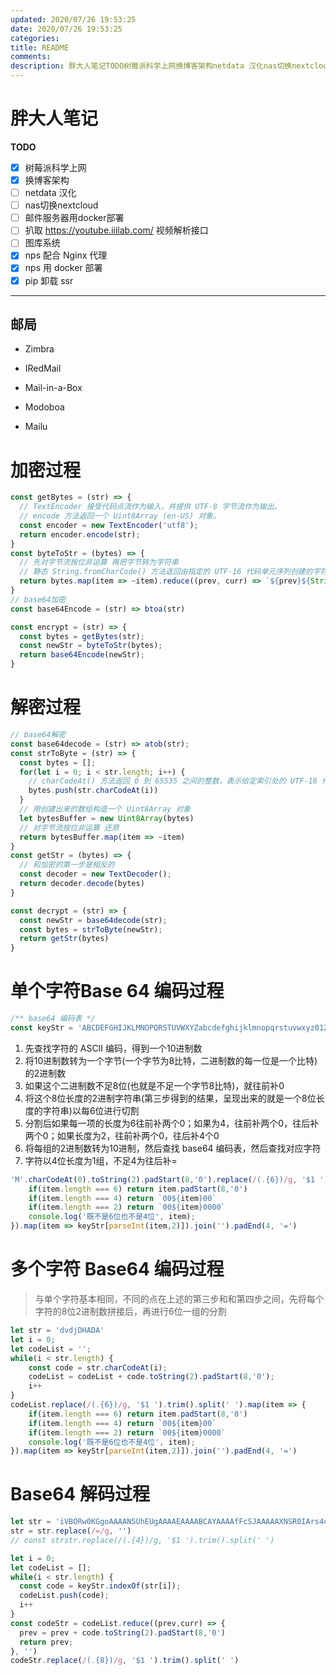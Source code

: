 ```yaml
---
updated: 2020/07/26 19:53:25
date: 2020/07/26 19:53:25
categories: 
title: README
comments: 
description: 胖大人笔记TODO树莓派科学上网换博客架构netdata 汉化nas切换nextcloud邮件服务器用docker部署扒取 https //youtube.iiilab.com/ 视频解析接口图库系统nps 配合 Nginx 代理nps 用 docker 部署pip 卸载 ssr邮局
---
```

# 胖大人笔记



**TODO**

- [x] 树莓派科学上网
- [x] 换博客架构
- [ ] netdata 汉化
- [ ] nas切换nextcloud
- [ ] 邮件服务器用docker部署
- [ ] 扒取 https://youtube.iiilab.com/ 视频解析接口
- [ ] 图库系统
- [x] nps 配合 Nginx 代理
- [x] nps 用 docker 部署
- [x] pip 卸载 ssr

----

## 邮局

- Zimbra
- IRedMail
- Mail-in-a-Box
- Modoboa

- Mailu


# 加密过程

```js
const getBytes = (str) => {
  // TextEncoder 接受代码点流作为输入，并提供 UTF-8 字节流作为输出。
  // encode 方法返回一个 Uint8Array (en-US) 对象。
  const encoder = new TextEncoder('utf8');
  return encoder.encode(str);
}
const byteToStr = (bytes) => {
  // 先对字节流按位非运算 再把字节转为字符串
  // 静态 String.fromCharCode() 方法返回由指定的 UTF-16 代码单元序列创建的字符串。
  return bytes.map(item => ~item).reduce((prev, curr) => `${prev}${String.fromCharCode(curr)}`, '')
}
// base64加密
const base64Encode = (str) => btoa(str)

const encrypt = (str) => {
  const bytes = getBytes(str);
  const newStr = byteToStr(bytes);
  return base64Encode(newStr);
}
```

# 解密过程

```js
// base64解密
const base64decode = (str) => atob(str);
const strToByte = (str) => {
  const bytes = [];
  for(let i = 0; i < str.length; i++) {
    // charCodeAt() 方法返回 0 到 65535 之间的整数，表示给定索引处的 UTF-16 代码单元
    bytes.push(str.charCodeAt(i))
  }
  // 用创建出来的数组构造一个 Uint8Array 对象
  let bytesBuffer = new Uint8Array(bytes)
  // 对字节流按位非运算 还原
  return bytesBuffer.map(item => ~item)
}
const getStr = (bytes) => {
  // 和加密的第一步是相反的
  const decoder = new TextDecoder();
  return decoder.decode(bytes)
}

const decrypt = (str) => {
  const newStr = base64decode(str);
  const bytes = strToByte(newStr);
  return getStr(bytes)
}
```

# 单个字符Base 64 编码过程

```js
/** base64 编码表 */
const keyStr = 'ABCDEFGHIJKLMNOPQRSTUVWXYZabcdefghijklmnopqrstuvwxyz0123456789+/='
```

1. 先查找字符的 ASCII 编码，得到一个10进制数
2. 将10进制数转为一个字节(一个字节为8比特，二进制数的每一位是一个比特)的2进制数
3. 如果这个二进制数不足8位(也就是不足一个字节8比特)，就往前补0
4. 将这个8位长度的2进制字符串(第三步得到的结果，呈现出来的就是一个8位长度的字符串)以每6位进行切割
5. 分割后如果每一项的长度为6往前补两个0；如果为4，往前补两个0，往后补两个0；如果长度为2，往前补两个0，往后补4个0
6. 将每组的2进制数转为10进制，然后查找 base64 编码表，然后查找对应字符
7. 字符以4位长度为1组，不足4为往后补=

```js
'M'.charCodeAt(0).toString(2).padStart(8,'0').replace(/(.{6})/g, '$1 ').trim().split(' ').map(item => {
    if(item.length === 6) return item.padStart(8,'0')
    if(item.length === 4) return `00${item}00`
    if(item.length === 2) return `00${item}0000`
    console.log('既不是6位也不是4位', item);
}).map(item => keyStr[parseInt(item,2)]).join('').padEnd(4, '=')
```

# 多个字符 Base64 编码过程

> 与单个字符基本相同，不同的点在上述的第三步和和第四步之间，先将每个字符的8位2进制数拼接后，再进行6位一组的分割

```js
let str = 'dvdjDHADA'
let i = 0;
let codeList = '';
while(i < str.length) {
    const code = str.charCodeAt(i);
    codeList = codeList + code.toString(2).padStart(8,'0');
    i++
}
codeList.replace(/(.{6})/g, '$1 ').trim().split(' ').map(item => {
    if(item.length === 6) return item.padStart(8,'0')
    if(item.length === 4) return `00${item}00`
    if(item.length === 2) return `00${item}0000`
    console.log('既不是6位也不是4位', item);
}).map(item => keyStr[parseInt(item,2)]).join('').padEnd(4, '=')
```

# Base64 解码过程

```js
let str = 'iVBORw0KGgoAAAANSUhEUgAAAAEAAAABCAYAAAAfFcSJAAAAAXNSR0IArs4c6QAAAA1JREFUGFdj+M/A8B8ABQAB'
str = str.replace(/=/g, '')
// const strstr.replace(/(.{4})/g, '$1 ').trim().split(' ')

let i = 0;
let codeList = [];
while(i < str.length) {
  const code = keyStr.indexOf(str[i]);
  codeList.push(code);
  i++
}
const codeStr = codeList.reduce((prev,curr) => {
  prev = prev + code.toString(2).padStart(8,'0')
  return prev;
}, '')
codeStr.replace(/(.{8})/g, '$1 ').trim().split(' ')
```



